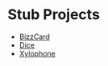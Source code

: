 # Stub Projects

- [BizzCard](https://github.com/FutureIntelligenceDxB/Bizzcard_Stub_Project)
- [Dice](https://github.com/FutureIntelligenceDxB/Dice_Stub_Project)
- [Xylophone](https://github.com/FutureIntelligenceDxB/Xylophone_Stub_Project)
